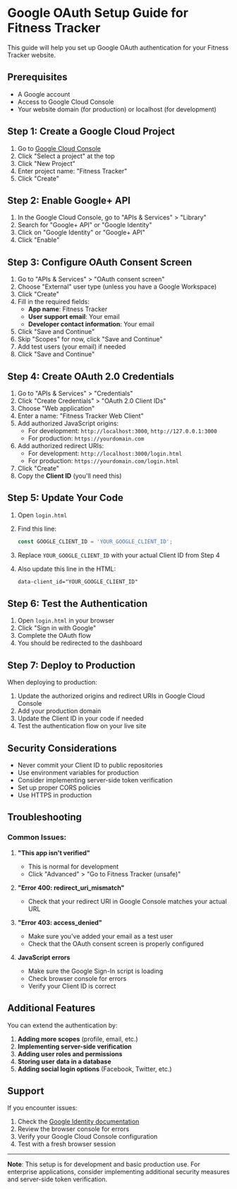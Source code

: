 # Google OAuth Setup Guide for Fitness Tracker

This guide will help you set up Google OAuth authentication for your Fitness Tracker website.

## Prerequisites

- A Google account
- Access to Google Cloud Console
- Your website domain (for production) or localhost (for development)

## Step 1: Create a Google Cloud Project

1. Go to [Google Cloud Console](https://console.cloud.google.com/)
2. Click "Select a project" at the top
3. Click "New Project"
4. Enter project name: "Fitness Tracker"
5. Click "Create"

## Step 2: Enable Google+ API

1. In the Google Cloud Console, go to "APIs & Services" > "Library"
2. Search for "Google+ API" or "Google Identity"
3. Click on "Google Identity" or "Google+ API"
4. Click "Enable"

## Step 3: Configure OAuth Consent Screen

1. Go to "APIs & Services" > "OAuth consent screen"
2. Choose "External" user type (unless you have a Google Workspace)
3. Click "Create"
4. Fill in the required fields:
   - **App name**: Fitness Tracker
   - **User support email**: Your email
   - **Developer contact information**: Your email
5. Click "Save and Continue"
6. Skip "Scopes" for now, click "Save and Continue"
7. Add test users (your email) if needed
8. Click "Save and Continue"

## Step 4: Create OAuth 2.0 Credentials

1. Go to "APIs & Services" > "Credentials"
2. Click "Create Credentials" > "OAuth 2.0 Client IDs"
3. Choose "Web application"
4. Enter a name: "Fitness Tracker Web Client"
5. Add authorized JavaScript origins:
   - For development: `http://localhost:3000`, `http://127.0.0.1:3000`
   - For production: `https://yourdomain.com`
6. Add authorized redirect URIs:
   - For development: `http://localhost:3000/login.html`
   - For production: `https://yourdomain.com/login.html`
7. Click "Create"
8. Copy the **Client ID** (you'll need this)

## Step 5: Update Your Code

1. Open `login.html`
2. Find this line:
   ```javascript
   const GOOGLE_CLIENT_ID = 'YOUR_GOOGLE_CLIENT_ID';
   ```
3. Replace `YOUR_GOOGLE_CLIENT_ID` with your actual Client ID from Step 4

4. Also update this line in the HTML:
   ```html
   data-client_id="YOUR_GOOGLE_CLIENT_ID"
   ```

## Step 6: Test the Authentication

1. Open `login.html` in your browser
2. Click "Sign in with Google"
3. Complete the OAuth flow
4. You should be redirected to the dashboard

## Step 7: Deploy to Production

When deploying to production:

1. Update the authorized origins and redirect URIs in Google Cloud Console
2. Add your production domain
3. Update the Client ID in your code if needed
4. Test the authentication flow on your live site

## Security Considerations

- Never commit your Client ID to public repositories
- Use environment variables for production
- Consider implementing server-side token verification
- Set up proper CORS policies
- Use HTTPS in production

## Troubleshooting

### Common Issues:

1. **"This app isn't verified"**
   - This is normal for development
   - Click "Advanced" > "Go to Fitness Tracker (unsafe)"

2. **"Error 400: redirect_uri_mismatch"**
   - Check that your redirect URI in Google Console matches your actual URL

3. **"Error 403: access_denied"**
   - Make sure you've added your email as a test user
   - Check that the OAuth consent screen is properly configured

4. **JavaScript errors**
   - Make sure the Google Sign-In script is loading
   - Check browser console for errors
   - Verify your Client ID is correct

## Additional Features

You can extend the authentication by:

1. **Adding more scopes** (profile, email, etc.)
2. **Implementing server-side verification**
3. **Adding user roles and permissions**
4. **Storing user data in a database**
5. **Adding social login options** (Facebook, Twitter, etc.)

## Support

If you encounter issues:

1. Check the [Google Identity documentation](https://developers.google.com/identity)
2. Review the browser console for errors
3. Verify your Google Cloud Console configuration
4. Test with a fresh browser session

---

**Note**: This setup is for development and basic production use. For enterprise applications, consider implementing additional security measures and server-side token verification.
